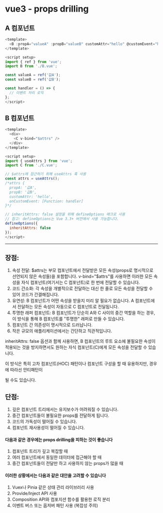 # vue3 - props drilling

## A 컴포넌트
```javascript
<template>
  <B :propA="valueA" :propB="valueB" customAttr="hello" @customEvent="handler" />
</template>

<script setup>
import { ref } from 'vue';
import B from './B.vue';

const valueA = ref('값A');
const valueB = ref('값B');

const handler = () => {
  // 이벤트 처리 로직
};
</script>
```

## B 컴포넌트
```javascript
<template>
  <div>
    <C v-bind="$attrs" />
  </div>
</template>

<script setup>
import { useAttrs } from 'vue';
import C from './C.vue';

// $attrs에 접근하기 위해 useAttrs 훅 사용
const attrs = useAttrs();
/*attrs {
  propA: '값A',
  propB: '값B',
  customAttr: 'hello',
  onCustomEvent: [Function: handler]
}*/

// inheritAttrs: false 설정을 위해 defineOptions 매크로 사용
// 참고: defineOptions는 Vue 3.3+ 버전에서 사용 가능합니다.
defineOptions({
  inheritAttrs: false
});
</script>
```

***

## 장점: 

1. 속성 전달: $attrs는 부모 컴포넌트에서 전달받은 모든 속성(props로 명시적으로 선언되지 않은 속성들)을 포함합니다. v-bind="$attrs"를 사용하면 이러한 모든 속성을 자식 컴포넌트(여기서는 C 컴포넌트)로 한 번에 전달할 수 있습니다.
2. 코드 간소화: 각 속성을 개별적으로 전달하는 대신 한 줄로 모든 속성을 전달할 수 있어 코드가 간결해집니다.
3. 유연성: B 컴포넌트가 어떤 속성을 받을지 미리 알 필요가 없습니다. A 컴포넌트에서 전달하는 모든 속성이 자동으로 C 컴포넌트로 전달됩니다.
4. 투명한 래퍼 컴포넌트: B 컴포넌트가 단순히 A와 C 사이의 중간 역할을 하는 경우, 이 방식을 통해 B 컴포넌트를 "투명한" 래퍼로 만들 수 있습니다.
5. 컴포넌트 간 의존성이 명시적으로 드러납니다.
6. 작은 규모의 애플리케이션에서는 간단하고 직관적입니다.

inheritAttrs: false 옵션과 함께 사용하면, B 컴포넌트의 루트 요소에 불필요한 속성이 적용되는 것을 방지하면서도 원하는 자식 컴포넌트(C)에게 모든 속성을 전달할 수 있습니다.

이 방식은 특히 고차 컴포넌트(HOC) 패턴이나 컴포넌트 구성을 할 때 유용하지만, 경우에 따라선 안티패턴이

될 수도 있습니다.


## 단점:
1. 깊은 컴포넌트 트리에서는 유지보수가 어려워질 수 있습니다.
2. 중간 컴포넌트들이 불필요한 props를 전달하게 됩니다.
3. 코드의 가독성이 떨어질 수 있습니다.
4. 컴포넌트 재사용성이 떨어질 수 있습니다.

#### 다음과 같은 경우에는 props drilling을 피하는 것이 좋습니다
1. 컴포넌트 트리가 깊고 복잡할 때
2. 여러 컴포넌트에서 동일한 데이터에 접근해야 할 때
3. 중간 컴포넌트들이 전달만 하고 사용하지 않는 props가 많을 때

#### 이러한 상황에서는 다음과 같은 대안을 고려할 수 있습니다
1. Vuex나 Pinia 같은 상태 관리 라이브러리 사용
2. Provide/Inject API 사용
3. Composition API와 컴포지션 함수를 활용한 로직 분리
4. 이벤트 버스 또는 옵저버 패턴 사용 (복잡성 주의)

